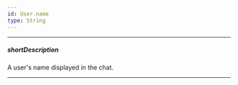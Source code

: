 ```yaml
---
id: User.name
type: String
---
```

---
##### shortDescription
A user's name displayed in the chat.

---
<!-- Description goes here -->